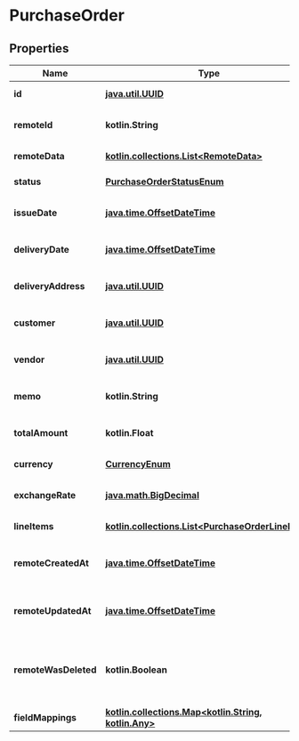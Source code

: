 
# PurchaseOrder

## Properties
Name | Type | Description | Notes
------------ | ------------- | ------------- | -------------
**id** | [**java.util.UUID**](java.util.UUID.md) |  |  [optional] [readonly]
**remoteId** | **kotlin.String** | The third-party API ID of the matching object. |  [optional]
**remoteData** | [**kotlin.collections.List&lt;RemoteData&gt;**](RemoteData.md) |  |  [optional] [readonly]
**status** | [**PurchaseOrderStatusEnum**](PurchaseOrderStatusEnum.md) | The purchase order&#39;s status. |  [optional]
**issueDate** | [**java.time.OffsetDateTime**](java.time.OffsetDateTime.md) | The purchase order&#39;s issue date. |  [optional]
**deliveryDate** | [**java.time.OffsetDateTime**](java.time.OffsetDateTime.md) | The purchase order&#39;s delivery date. |  [optional]
**deliveryAddress** | [**java.util.UUID**](java.util.UUID.md) | The purchase order&#39;s delivery address. |  [optional]
**customer** | [**java.util.UUID**](java.util.UUID.md) | The purchase order&#39;s customer. |  [optional]
**vendor** | [**java.util.UUID**](java.util.UUID.md) | The purchase_order&#39;s vendor. |  [optional]
**memo** | **kotlin.String** | A memo attached to the purchase order. |  [optional]
**totalAmount** | **kotlin.Float** | The purchase order&#39;s total amount. |  [optional]
**currency** | [**CurrencyEnum**](CurrencyEnum.md) | The purchase order&#39;s currency. |  [optional]
**exchangeRate** | [**java.math.BigDecimal**](java.math.BigDecimal.md) | The purchase order&#39;s exchange rate. |  [optional]
**lineItems** | [**kotlin.collections.List&lt;PurchaseOrderLineItem&gt;**](PurchaseOrderLineItem.md) |  |  [optional] [readonly]
**remoteCreatedAt** | [**java.time.OffsetDateTime**](java.time.OffsetDateTime.md) | When the third party&#39;s purchase order note was created. |  [optional]
**remoteUpdatedAt** | [**java.time.OffsetDateTime**](java.time.OffsetDateTime.md) | When the third party&#39;s purchase order note was updated. |  [optional]
**remoteWasDeleted** | **kotlin.Boolean** | Indicates whether or not this object has been deleted by third party webhooks. |  [optional] [readonly]
**fieldMappings** | [**kotlin.collections.Map&lt;kotlin.String, kotlin.Any&gt;**](kotlin.Any.md) |  |  [optional] [readonly]



